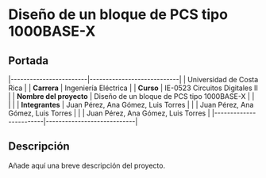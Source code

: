 # Diseño de un bloque de PCS tipo 1000BASE-X

## Portada

|------------------------|----------------------------|
| Universidad de Costa Rica |
| **Carrera**             | Ingeniería Eléctrica  |
| **Curso**               | IE-0523 Circuitos Digitales II |
| **Nombre del proyecto** | Diseño de un bloque de PCS tipo 1000BASE-X |
|                         |                                    |
| **Integrantes**         | Juan Pérez, Ana Gómez, Luis Torres |
|                         | Juan Pérez, Ana Gómez, Luis Torres |
|                         | Juan Pérez, Ana Gómez, Luis Torres |
|------------------------|----------------------------|

## Descripción
Añade aquí una breve descripción del proyecto.

